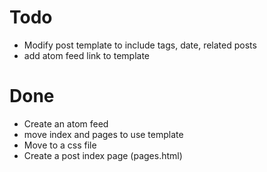 Todo
====
 * Modify post template to include tags, date, related posts
 * add atom feed link to template

Done
====
 * Create an atom feed
 * move index and pages to use template
 * Move to a css file
 * Create a post index page (pages.html)
